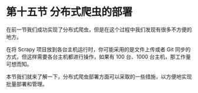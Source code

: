 # 第十五节 分布式爬虫的部署

在前一节我们成功实现了分布式爬虫，但是在这个过程中我们发现有很多不方便的地方。

在将 Scrapy 项目放到各台主机运行时，你可能采用的是文件上传或者 Git 同步的方式，但这样需要各台主机都进行操作，如果有 100 台、1000 台主机，那工作量可想而知。

本节我们就来了解一下，分布式爬虫部署方面可以采取的一些措施，以方便地实现批量部署和管理。